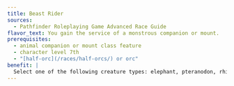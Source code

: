 ```yaml
---
title: Beast Rider
sources:
  - Pathfinder Roleplaying Game Advanced Race Guide
flavor_text: You gain the service of a monstrous companion or mount.
prerequisites:
  - animal companion or mount class feature
  - character level 7th
  - "[half-orc](/races/half-orcs/) or orc"
benefit: |
  Select one of the following creature types: elephant, pteranodon, rhinoceros, stegosaurus, or triceratops. Add this creature type to your list of possible animal companions or mounts. When summoning a creature of the selected type to serve as a mount or companion, treat your effective druid level as if it were two levels higher (to a maximum of your character level). If the creature is large enough for you to ride, it gains the combat training general purpose (see Handle Animal) at no cost.
---
```


